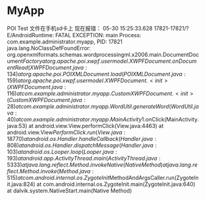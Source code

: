 # MyApp
POI Test
文件在手机sd卡上
现在报错：
  05-30 15:25:33.628 17821-17821/? E/AndroidRuntime: FATAL EXCEPTION: main
                                                   Process: com.example.administrator.myapp, PID: 17821
                                                   java.lang.NoClassDefFoundError: org.openxmlformats.schemas.wordprocessingml.x2006.main.DocumentDocument$Factory
                                                       at org.apache.poi.xwpf.usermodel.XWPFDocument.onDocumentRead(XWPFDocument.java:134)
                                                       at org.apache.poi.POIXMLDocument.load(POIXMLDocument.java:159)
                                                       at org.apache.poi.xwpf.usermodel.XWPFDocument.<init>(XWPFDocument.java:116)
                                                       at com.example.administrator.myapp.CustomXWPFDocument.<init>(CustomXWPFDocument.java:28)
                                                       at com.example.administrator.myapp.WordUtil.generateWord(WordUtil.java:40)
                                                       at com.example.administrator.myapp.MainActivity$1.onClick(MainActivity.java:53)
                                                       at android.view.View.performClick(View.java:4463)
                                                       at android.view.View$PerformClick.run(View.java:18770)
                                                       at android.os.Handler.handleCallback(Handler.java:808)
                                                       at android.os.Handler.dispatchMessage(Handler.java:103)
                                                       at android.os.Looper.loop(Looper.java:193)
                                                       at android.app.ActivityThread.main(ActivityThread.java:5333)
                                                       at java.lang.reflect.Method.invokeNative(Native Method)
                                                       at java.lang.reflect.Method.invoke(Method.java:515)
                                                       at com.android.internal.os.ZygoteInit$MethodAndArgsCaller.run(ZygoteInit.java:824)
                                                       at com.android.internal.os.ZygoteInit.main(ZygoteInit.java:640)
                                                       at dalvik.system.NativeStart.main(Native Method)

